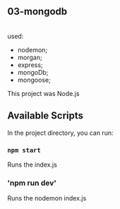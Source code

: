 ## 03-mongodb

<br> used: <br />

- nodemon;
- morgan;
- express;
- mongoDb;
- mongoose;

This project was Node.js

## Available Scripts

In the project directory, you can run:

### `npm start`

Runs the index.js <br />

### 'npm run dev'

Runs the nodemon index.js <br />
